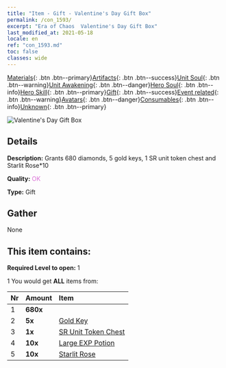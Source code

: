 ```yaml
---
title: "Item - Gift - Valentine's Day Gift Box"
permalink: /con_1593/
excerpt: "Era of Chaos  Valentine's Day Gift Box"
last_modified_at: 2021-05-18
locale: en
ref: "con_1593.md"
toc: false
classes: wide
---
```

 [Materials](/Items/){: .btn .btn--primary}[Artifacts](/Items/Artifacts/){: .btn .btn--success}[Unit Soul](/Items/UnitSoul/){: .btn .btn--warning}[Unit Awakening](/Items/UnitAwakening/){: .btn .btn--danger}[Hero Soul](/Items/HeroSoul/){: .btn .btn--info}[Hero Skill](/Items/HeroSkill/){: .btn .btn--primary}[Gift](/Items/Gift/){: .btn .btn--success}[Event related](/Items/Events/){: .btn .btn--warning}[Avatars](/Items/Avatars/){: .btn .btn--danger}[Consumables](/Items/Consumables/){: .btn .btn--info}[Unknown](/Items/Unknown/){: .btn .btn--primary}

 ![Valentine's Day Gift Box](/images/t/i_907205.png)

## Details
 **Description:** Grants 680 diamonds, 5 gold keys, 1 SR unit token chest and Starlit Rose*10

 **Quality:** <span style="color: #DA70D6">OK</span>

 **Type:** Gift

## Gather

  None

## This item contains:

 **Required Level to open:** 1

 1 You would get **ALL** items  from:

  | Nr | Amount |     Item    |
  |:---|:-------|:------------|
  | 1 |  **680x** | <i class="fas fa-gem"/> |  | 
  | 2 |  **5x** | [Gold Key](/Items/con_783/) |  | 
  | 3 |  **1x** | [SR Unit Token Chest](/Items/con_1597/) |  | 
  | 4 |  **10x** | [Large EXP Potion](/Items/con_702/) |  | 
  | 5 |  **10x** | [Starlit Rose](/Items/con_812/) |  | 
